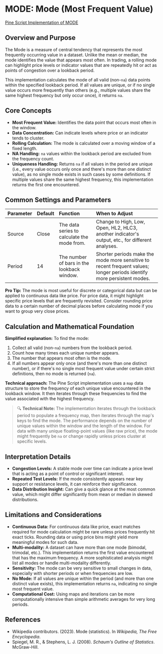 # MODE: Mode (Most Frequent Value)

[Pine Script Implementation of MODE](https://github.com/mihakralj/pinescript/blob/main/indicators/statistics/mode.pine)

## Overview and Purpose

The Mode is a measure of central tendency that represents the most frequently occurring value in a dataset. Unlike the mean or median, the mode identifies the value that appears most often. In trading, a rolling mode can highlight price levels or indicator values that are repeatedly hit or act as points of congestion over a lookback period.

This implementation calculates the mode of all valid (non-`na`) data points within the specified lookback period. If all values are unique, or if no single value occurs more frequently than others (e.g., multiple values share the same highest frequency but only occur once), it returns `na`.

## Core Concepts

*   **Most Frequent Value:** Identifies the data point that occurs most often in the window.
*   **Data Concentration:** Can indicate levels where price or an indicator tends to cluster.
*   **Rolling Calculation:** The mode is calculated over a moving window of a fixed length.
*   **NA Handling:** `na` values within the lookback period are excluded from the frequency count.
*   **Uniqueness Handling:** Returns `na` if all values in the period are unique (i.e., every value occurs only once and there's more than one distinct value), as no single mode exists in such cases by some definitions. If multiple values share the same highest frequency, this implementation returns the first one encountered.

## Common Settings and Parameters

| Parameter | Default | Function                                         | When to Adjust                                                                              |
| :-------- | :------ | :----------------------------------------------- | :------------------------------------------------------------------------------------------ |
| Source    | Close   | The data series to calculate the mode from.      | Change to High, Low, Open, HL2, HLC3, another indicator's output, etc., for different analyses. |
| Period    | 14      | The number of bars in the lookback window.       | Shorter periods make the mode more sensitive to recent frequent values; longer periods identify more persistent modes. |

**Pro Tip:** The mode is most useful for discrete or categorical data but can be applied to continuous data like price. For price data, it might highlight specific price levels that are frequently revisited. Consider rounding price data to a certain number of decimal places before calculating mode if you want to group very close prices.

## Calculation and Mathematical Foundation

**Simplified explanation:**
To find the mode:
1.  Collect all valid (non-`na`) numbers from the lookback period.
2.  Count how many times each unique number appears.
3.  The number that appears most often is the mode.
4.  If all numbers appear only once (and there's more than one distinct number), or if there's no single most frequent value under certain strict definitions, then no mode is returned (`na`).

**Technical approach:**
The Pine Script implementation uses a `map` data structure to store the frequency of each unique value encountered in the lookback window. It then iterates through these frequencies to find the value associated with the highest frequency.

> 🔍 **Technical Note:** The implementation iterates through the lookback period to populate a frequency map, then iterates through the map's keys to find the mode. The performance depends on the number of unique values within the window and the length of the window. For data with many unique floating-point values (like raw price), the mode might frequently be `na` or change rapidly unless prices cluster at specific levels.

## Interpretation Details

*   **Congestion Levels:** A stable mode over time can indicate a price level that is acting as a point of control or significant interest.
*   **Repeated Test Levels:** If the mode consistently appears near key support or resistance levels, it can reinforce their significance.
*   **Data Distribution Insight:** Can give a quick glance at the most common value, which might differ significantly from mean or median in skewed distributions.

## Limitations and Considerations

*   **Continuous Data:** For continuous data like price, exact matches required for mode calculation might be rare unless prices frequently hit exact ticks. Rounding data or using price bins might yield more meaningful modes for such data.
*   **Multi-modality:** A dataset can have more than one mode (bimodal, trimodal, etc.). This implementation returns the first value encountered that has the maximum frequency. A more sophisticated analysis might list all modes or handle multi-modality differently.
*   **Sensitivity:** The mode can be very sensitive to small changes in data, especially with shorter periods or when frequencies are low.
*   **No Mode:** If all values are unique within the period (and more than one distinct value exists), this implementation returns `na`, indicating no single most frequent value.
*   **Computational Cost:** Using maps and iterations can be more computationally intensive than simple arithmetic averages for very long periods.

## References

*   Wikipedia contributors. (2023). Mode (statistics). In *Wikipedia, The Free Encyclopedia*.
*   Spiegel, M. R., & Stephens, L. J. (2008). *Schaum's Outline of Statistics*. McGraw-Hill.
